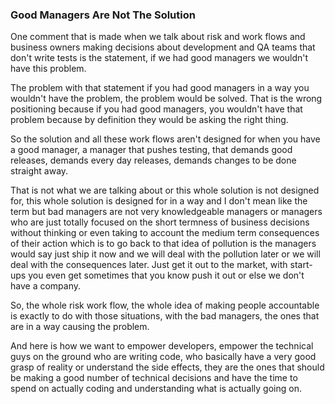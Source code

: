 ### Good Managers Are Not The Solution

One comment that is made when we talk about risk and work flows and business owners making decisions about development and QA teams that don't write tests is the statement, if we had good managers we wouldn't have this problem.

The problem with that statement if you had good managers in a way you wouldn't have the problem, the problem would be solved. That is the wrong positioning because if you had good managers, you wouldn't have that problem because by definition they would be asking the right thing.

So the solution and all these work flows aren't designed for when you have a good manager, a manager that pushes testing, that demands good releases, demands every day releases, demands changes to be done straight away.

That is not what we are talking about or this whole solution is not designed for, this whole solution is designed for in a way and I don't mean like the term but bad managers are not very knowledgeable managers or managers who are just totally focused on the short termness of business decisions without thinking or even taking to account the medium term consequences of their action which is to go back to that idea of pollution is the managers would say just ship it now and we will deal with the pollution later or we will deal with the consequences later. Just get it out to the market, with start-ups you even get sometimes that you know push it out or else we don't have a company.

So, the whole risk work flow, the whole idea of making people accountable is exactly to do with those situations, with the bad managers, the ones that are in a way causing the problem.

And here is how we want to empower developers, empower the technical guys on the ground who are writing code, who basically have a very good grasp of reality or understand the side effects, they are the ones that should be making a good number of technical decisions and have the time to spend on actually coding and understanding what is actually going on.
